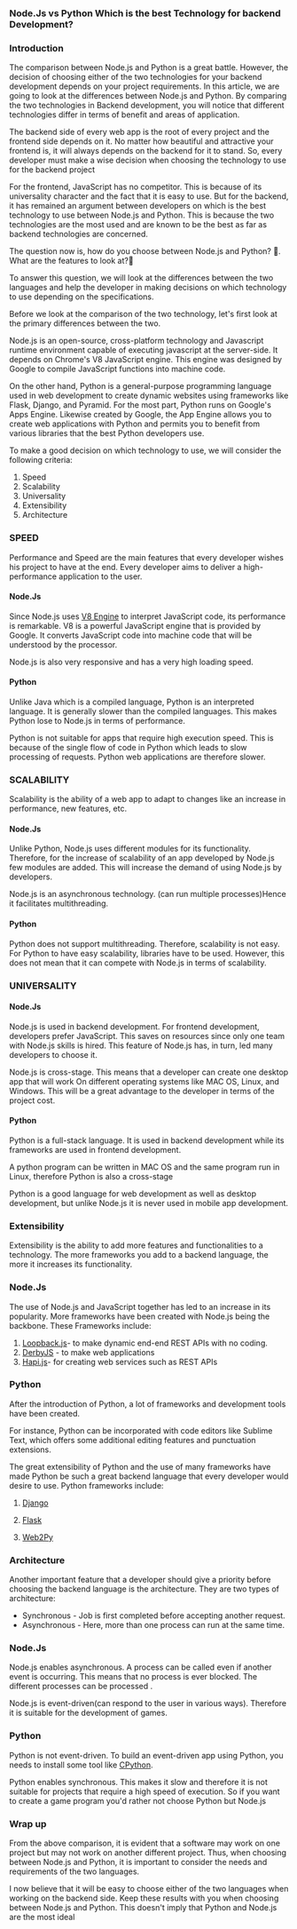 ### Node.Js vs Python Which is the best Technology for backend Development?

### Introduction
The comparison between Node.js and Python is a great battle. However, the decision of choosing either of the two technologies for your backend development depends on your project requirements. In this article, we are going to look at the differences between Node.js and Python. By comparing the two technologies in Backend development, you will notice that different technologies differ in terms of benefit and areas of application.

The backend side of every web app is the root of every project and the frontend side depends on it. No matter how beautiful and attractive your frontend is, it will always depends on the backend for it to stand. So, every developer must make a wise decision when choosing the technology to use for the backend project

For the frontend, JavaScript has no competitor. This is because of its universality character and the fact that it is easy to use. But for the backend, it has remained an argument between developers on which is the best technology to use between Node.js and Python. This is because the two technologies are the most used and are known to be the best as far as backend technologies are concerned.

The question now is, how do you choose between Node.js and Python? 🤔. What are the features to look at?🤔

To answer this question, we will look at the differences between the two languages and help the developer in making decisions on which technology to use depending on the specifications.

Before we look at the comparison of the two technology, let's first look at the primary differences between the two.

Node.js is an open-source, cross-platform technology and Javascript runtime environment capable of executing javascript at the server-side. It depends on Chrome's V8 JavaScript engine. This engine was designed by Google to compile JavaScript functions into machine code.

On the other hand, Python is a general-purpose programming language used in web development to create dynamic websites using frameworks like Flask, Django, and Pyramid. For the most part, Python runs on Google's Apps Engine. Likewise created by Google, the App Engine allows you to create web applications with Python and permits you to benefit from various libraries that the best Python developers use.

To make a good decision on which technology to use, we will  consider the following criteria:
1. Speed
2. Scalability
3. Universality
4. Extensibility
5. Architecture

### SPEED
Performance and Speed are the main features that every developer wishes his project to have at the end. Every developer aims to deliver a high-performance application to the user.

#### Node.Js
Since Node.js uses [V8 Engine](https://en.wikipedia.org/wiki/V8_(JavaScript_engine)) to interpret JavaScript code, its performance is remarkable. V8 is a powerful JavaScript engine that is provided by Google. It converts JavaScript code into machine code that will be understood by the processor.

Node.js is also very responsive and has a very high loading speed.

#### Python
Unlike Java which is a compiled language, Python is an interpreted language. It is generally slower than the compiled languages. This makes Python lose to Node.js in terms of performance.

Python is not suitable for apps that require high execution speed. This is because of the single flow of code in Python which leads to slow processing of requests. Python web applications are therefore slower.

### SCALABILITY
Scalability is the ability of a web app to adapt to changes like an increase in performance, new features, etc.

#### Node.Js
Unlike Python, Node.js uses different modules for its functionality. Therefore, for the increase of scalability of an app developed by Node.js few modules are added. This will increase the demand of using Node.js by developers.

Node.js is an asynchronous technology. (can run multiple processes)Hence it facilitates multithreading.
#### Python
Python does not support multithreading. Therefore, scalability is not easy. For Python to have easy scalability, libraries have to be used. However, this does not mean that it can compete with Node.js in terms of scalability.

### UNIVERSALITY

 #### Node.Js
Node.js is used in backend development. For frontend development, developers prefer JavaScript. This saves on resources since only one team with Node.js skills is hired. This feature of Node.js has, in turn, led many developers to choose it.

Node.js is cross-stage. This means that a developer can create one desktop app that will work On different operating systems like MAC OS, Linux, and Windows.  This will be a great advantage to the developer in terms of the project cost.

#### Python
Python is a full-stack language. It is used in backend development while its frameworks are used in frontend development. 

A python program can be written in MAC OS and the same program run in Linux, therefore Python is also a cross-stage

Python is a good language for web development as well as desktop development, but unlike Node.js it is never used in mobile app development. 

### Extensibility
 Extensibility is the ability to add more features and functionalities to a technology. The more frameworks you add to a backend language, the more it increases its functionality.
### Node.Js
The use of Node.js and JavaScript together has led to an increase in its popularity. More frameworks have been created with Node.js being the backbone. These Frameworks include:
1. [Loopback.js](https://loopback.io/doc/)- to make dynamic end-end REST APIs with no coding.
2. [DerbyJS](https://derbyjs.com/) - to make web applications
3. [Hapi.js](https://simpleprogrammer.com/introduction-hapijs/)- for creating web services such as REST APIs

### Python
After the introduction of Python, a lot of frameworks and development tools have been created.

For instance, Python can be incorporated with code editors like Sublime Text, which offers some additional editing features and punctuation extensions.

The great extensibility of Python and the use of many frameworks have made Python be such a great backend language that every developer would desire to use. Python frameworks include:

1. [Django](https://docs.djangoproject.com/en/3.2/)

2. [Flask](https://flask.palletsprojects.com/en/1.1.x/)

3. [Web2Py](https://loopback.io/doc/)

### Architecture
Another important feature that a developer should give a priority before choosing the backend language is the architecture. They are two types of architecture:

- Synchronous -  Job is first completed before accepting another request.
- Asynchronous - Here, more than one process can run at the same time.

### Node.Js
Node.js enables asynchronous. A process can be called even if another event is occurring. This means that no process is ever blocked. The different processes can be processed .

Node.js is event-driven(can respond to the user in various ways). Therefore it is suitable for the development of games.

### Python
Python is not event-driven. To build an event-driven app using Python, you needs to install some tool like [CPython](https://stackoverflow.com/questions/17130975/python-vs-cpython).

Python enables synchronous. This makes it slow and therefore it is not suitable for projects that require a high speed of execution. So if you want to create a game program you'd rather not choose Python but Node.js

### Wrap up
From the above comparison,  it is evident that a software may work on one project but may not work on another different project. 
Thus, when choosing between Node.js and  Python, it is important to consider the needs and requirements of the two languages.

I now believe that it will be easy to choose either of the two languages when working on the backend side. Keep these results with you when choosing between Node.js and Python.
 This doesn't imply that Python and Node.js are the most ideal 